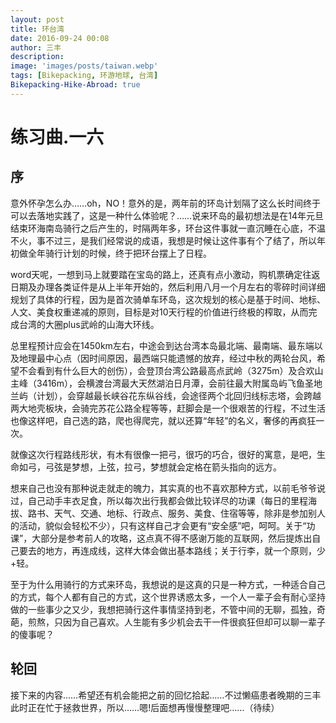 ```yaml
---
layout: post
title: 环台湾
date: 2016-09-24 00:08
author: 三丰
description:
image: 'images/posts/taiwan.webp'
tags: [Bikepacking, 环游地球, 台湾]
Bikepacking-Hike-Abroad: true
---
```

# 练习曲.一六

## 序

意外怀孕怎么办……oh，NO！意外的是，两年前的环岛计划隔了这么长时间终于可以去落地实践了，这是一种什么体验呢？……说来环岛的最初想法是在14年元旦结束环海南岛骑行之后产生的，时隔两年多，环台这件事就一直沉睡在心底，不温不火，事不过三，是我们经常说的成语，我想是时候让这件事有个了结了，所以年初做全年骑行计划的时候，终于把环台摆上了日程。

word天呢，一想到马上就要踏在宝岛的路上，还真有点小激动，购机票确定往返日期及办理各类证件是从上半年开始的，然后利用八月一个月左右的零碎时间详细规划了具体的行程，因为是首次骑单车环岛，这次规划的核心是基于时间、地标、人文、美食权重递减的原则，目标是对10天行程的价值进行终极的榨取，从而完成台湾的大圈plus武岭的山海大环线。

总里程预计应会在1450km左右，中途会到达台湾本岛最北端、最南端、最东端以及地理最中心点（因时间原因，最西端只能遗憾的放弃，经过中秋的两轮台风，希望不会看到有什么巨大的创伤），会登顶台湾公路最高点武岭（3275m）及合欢山主峰（3416m），会横渡台湾最大天然湖泊日月潭，会前往最大附属岛屿飞鱼圣地兰屿（计划），会穿越最长峡谷花东纵谷线，会途径两个北回归线标志塔，会跨越两大地壳板块，会骑完苏花公路全程等等，赶脚会是一个很艰苦的行程，不过生活也像这样吧，自己选的路，爬也得爬完，就以还算“年轻”的名义，奢侈的再疯狂一次。

就像这次行程路线形状，有木有很像一把弓，很巧的巧合，很好的寓意，是吧，生命如弓，弓弦是梦想，上弦，拉弓，梦想就会定格在箭头指向的远方。

想来自己也没有那种说走就走的魄力，其实真的也不喜欢那种方式，以前毛爷爷说过，自己动手丰衣足食，所以每次出行我都会做比较详尽的功课（每日的里程海拔、路书、天气、交通、地标、行政点、服务、美食、住宿等等，除非是参加别人的活动，貌似会轻松不少），只有这样自己才会更有“安全感”吧，呵呵。关于“功课”，大部分是参考前人的攻略，这点真不得不感谢万能的互联网，然后提炼出自己要去的地方，再连成线，这样大体会做出基本路线；关于行李，就一个原则，少+轻。

至于为什么用骑行的方式来环岛，我想说的是这真的只是一种方式，一种适合自己的方式，每个人都有自己的方式，这个世界诱惑太多，一个人一辈子会有耐心坚持做的一些事少之又少，我想把骑行这件事情坚持到老，不管中间的无聊，孤独，奇葩，煎熬，只因为自己喜欢。人生能有多少机会去干一件很疯狂但却可以聊一辈子的傻事呢？

## 轮回

接下来的内容……希望还有机会能把之前的回忆拾起……不过懒癌患者晚期的三丰此时正在忙于拯救世界，所以……嗯!后面想再慢慢整理吧……（待续）
